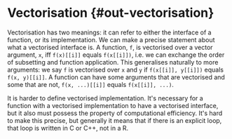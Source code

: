 # Vectorisation {#out-vectorisation}



Vectorisation has two meanings: it can refer to either the interface of a function, or its implementation. 
We can make a precise statement about what a vectorised interface is. A function, `f`, is vectorised over a vector argument, `x`, iff `f(x)[[i]]` equals `f(x[[i]])`, i.e. we can exchange the order of subsetting and function application. This generalises naturally to more arguments: we say `f` is vectorised over `x` and `y` if `f(x[[i]], y[[i]])` equals `f(x, y)[[i]]`. A function can have some arguments that are vectorised and some that are not, `f(x, ...)[[i]]` equals `f(x[[i]], ...)`.

It is harder to define vectorised implementation. It's necessary for a function with a vectorised implementation to have a vectorised interface, but it also must possess the property of computational efficiency. It's hard to make this precise, but generally it means that if there is an explicit loop, that loop is written in C or C++, not in a R.

